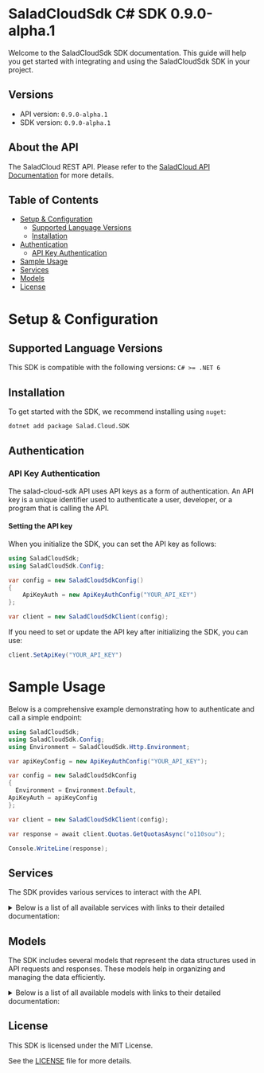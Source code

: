 # SaladCloudSdk C# SDK 0.9.0-alpha.1

Welcome to the SaladCloudSdk SDK documentation. This guide will help you get started with integrating and using the SaladCloudSdk SDK in your project.

## Versions

- API version: `0.9.0-alpha.1`
- SDK version: `0.9.0-alpha.1`

## About the API

The SaladCloud REST API. Please refer to the [SaladCloud API Documentation](https://docs.salad.com/api-reference) for more details.

## Table of Contents

- [Setup & Configuration](#setup--configuration)
  - [Supported Language Versions](#supported-language-versions)
  - [Installation](#installation)
- [Authentication](#authentication)
  - [API Key Authentication](#api-key-authentication)
- [Sample Usage](#sample-usage)
- [Services](#services)
- [Models](#models)
- [License](#license)

# Setup & Configuration

## Supported Language Versions

This SDK is compatible with the following versions: `C# >= .NET 6`

## Installation

To get started with the SDK, we recommend installing using `nuget`:

```bash
dotnet add package Salad.Cloud.SDK
```

## Authentication

### API Key Authentication

The salad-cloud-sdk API uses API keys as a form of authentication. An API key is a unique identifier used to authenticate a user, developer, or a program that is calling the API.

#### Setting the API key

When you initialize the SDK, you can set the API key as follows:

```cs
using SaladCloudSdk;
using SaladCloudSdk.Config;

var config = new SaladCloudSdkConfig()
{
	ApiKeyAuth = new ApiKeyAuthConfig("YOUR_API_KEY")
};

var client = new SaladCloudSdkClient(config);
```

If you need to set or update the API key after initializing the SDK, you can use:

```cs
client.SetApiKey("YOUR_API_KEY")
```

# Sample Usage

Below is a comprehensive example demonstrating how to authenticate and call a simple endpoint:

```cs
using SaladCloudSdk;
using SaladCloudSdk.Config;
using Environment = SaladCloudSdk.Http.Environment;

var apiKeyConfig = new ApiKeyAuthConfig("YOUR_API_KEY");

var config = new SaladCloudSdkConfig
{
  Environment = Environment.Default,
ApiKeyAuth = apiKeyConfig
};

var client = new SaladCloudSdkClient(config);

var response = await client.Quotas.GetQuotasAsync("o110sou");

Console.WriteLine(response);

```

## Services

The SDK provides various services to interact with the API.

<details> 
<summary>Below is a list of all available services with links to their detailed documentation:</summary>

| Name                                                                             |
| :------------------------------------------------------------------------------- |
| [ContainerGroupsService](documentation/services/ContainerGroupsService.md)       |
| [WorkloadErrorsService](documentation/services/WorkloadErrorsService.md)         |
| [QueuesService](documentation/services/QueuesService.md)                         |
| [QuotasService](documentation/services/QuotasService.md)                         |
| [InferenceEndpointsService](documentation/services/InferenceEndpointsService.md) |
| [OrganizationDataService](documentation/services/OrganizationDataService.md)     |
| [WebhookSecretKeyService](documentation/services/WebhookSecretKeyService.md)     |

</details>

## Models

The SDK includes several models that represent the data structures used in API requests and responses. These models help in organizing and managing the data efficiently.

<details> 
<summary>Below is a list of all available models with links to their detailed documentation:</summary>

| Name                                                                                           | Description                                                              |
| :--------------------------------------------------------------------------------------------- | :----------------------------------------------------------------------- |
| [ContainerGroupList](documentation/models/ContainerGroupList.md)                               | Represents a list of container groups                                    |
| [CreateContainerGroup](documentation/models/CreateContainerGroup.md)                           | Represents a request to create a container group                         |
| [ContainerGroup](documentation/models/ContainerGroup.md)                                       | Represents a container group                                             |
| [UpdateContainerGroup](documentation/models/UpdateContainerGroup.md)                           | Represents a request to update a container group                         |
| [ContainerGroupInstances](documentation/models/ContainerGroupInstances.md)                     | Represents a list of container group instances                           |
| [ContainerGroupInstance](documentation/models/ContainerGroupInstance.md)                       | Represents the details of a single container group instance              |
| [WorkloadErrorList](documentation/models/WorkloadErrorList.md)                                 | Represents a list of workload errors                                     |
| [QueueList](documentation/models/QueueList.md)                                                 | Represents a list of queues                                              |
| [CreateQueue](documentation/models/CreateQueue.md)                                             | Represents a request to create a queue                                   |
| [Queue](documentation/models/Queue.md)                                                         | Represents a queue                                                       |
| [UpdateQueue](documentation/models/UpdateQueue.md)                                             | Represents a request to update a queue                                   |
| [QueueJobList](documentation/models/QueueJobList.md)                                           | Represents a list of queue jobs                                          |
| [CreateQueueJob](documentation/models/CreateQueueJob.md)                                       | Represents a request to create a queue job                               |
| [QueueJob](documentation/models/QueueJob.md)                                                   | Represents a queue job                                                   |
| [Quotas](documentation/models/Quotas.md)                                                       | Represents the organization quotas                                       |
| [InferenceEndpointsList](documentation/models/InferenceEndpointsList.md)                       | Represents a list of inference endpoints                                 |
| [InferenceEndpoint](documentation/models/InferenceEndpoint.md)                                 | Represents an inference endpoint                                         |
| [InferenceEndpointJobList](documentation/models/InferenceEndpointJobList.md)                   | Represents a list of inference endpoint jobs                             |
| [CreateInferenceEndpointJob](documentation/models/CreateInferenceEndpointJob.md)               | Represents a request to create a inference endpoint job                  |
| [InferenceEndpointJob](documentation/models/InferenceEndpointJob.md)                           | Represents a inference endpoint job                                      |
| [GpuClassesList](documentation/models/GpuClassesList.md)                                       | Represents a list of GPU classes                                         |
| [WebhookSecretKey](documentation/models/WebhookSecretKey.md)                                   | Represents a webhook secret key                                          |
| [Container](documentation/models/Container.md)                                                 | Represents a container                                                   |
| [ContainerRestartPolicy](documentation/models/ContainerRestartPolicy.md)                       |                                                                          |
| [ContainerGroupState](documentation/models/ContainerGroupState.md)                             | Represents a container group state                                       |
| [CountryCode](documentation/models/CountryCode.md)                                             |                                                                          |
| [ContainerGroupNetworking](documentation/models/ContainerGroupNetworking.md)                   | Represents container group networking parameters                         |
| [ContainerGroupLivenessProbe](documentation/models/ContainerGroupLivenessProbe.md)             | Represents the container group liveness probe                            |
| [ContainerGroupReadinessProbe](documentation/models/ContainerGroupReadinessProbe.md)           | Represents the container group readiness probe                           |
| [ContainerGroupStartupProbe](documentation/models/ContainerGroupStartupProbe.md)               | Represents the container group startup probe                             |
| [ContainerGroupQueueConnection](documentation/models/ContainerGroupQueueConnection.md)         | Represents container group queue connection                              |
| [ContainerResourceRequirements](documentation/models/ContainerResourceRequirements.md)         | Represents a container resource requirements                             |
| [ContainerGroupPriority](documentation/models/ContainerGroupPriority.md)                       |                                                                          |
| [ContainerGroupStatus](documentation/models/ContainerGroupStatus.md)                           |                                                                          |
| [ContainerGroupInstanceStatusCount](documentation/models/ContainerGroupInstanceStatusCount.md) | Represents a container group instance status count                       |
| [ContainerNetworkingProtocol](documentation/models/ContainerNetworkingProtocol.md)             |                                                                          |
| [ContainerGroupProbeTcp](documentation/models/ContainerGroupProbeTcp.md)                       |                                                                          |
| [ContainerGroupProbeHttp](documentation/models/ContainerGroupProbeHttp.md)                     |                                                                          |
| [ContainerGroupProbeGrpc](documentation/models/ContainerGroupProbeGrpc.md)                     |                                                                          |
| [ContainerGroupProbeExec](documentation/models/ContainerGroupProbeExec.md)                     |                                                                          |
| [ContainerProbeHttpScheme](documentation/models/ContainerProbeHttpScheme.md)                   |                                                                          |
| [ContainerGroupProbeHttpHeaders2](documentation/models/ContainerGroupProbeHttpHeaders2.md)     |                                                                          |
| [CreateContainer](documentation/models/CreateContainer.md)                                     | Represents a container                                                   |
| [CreateContainerGroupNetworking](documentation/models/CreateContainerGroupNetworking.md)       | Represents container group networking parameters                         |
| [UpdateContainer](documentation/models/UpdateContainer.md)                                     | Represents an update container object                                    |
| [UpdateContainerGroupNetworking](documentation/models/UpdateContainerGroupNetworking.md)       | Represents update container group networking parameters                  |
| [WorkloadError](documentation/models/WorkloadError.md)                                         | Represents a workload error                                              |
| [QueueJobEvent](documentation/models/QueueJobEvent.md)                                         | Represents an event for queue job                                        |
| [ContainerGroupsQuotas](documentation/models/ContainerGroupsQuotas.md)                         |                                                                          |
| [RecipesQuotas](documentation/models/RecipesQuotas.md)                                         |                                                                          |
| [InferenceEndpointJobEvent](documentation/models/InferenceEndpointJobEvent.md)                 | Represents an event for inference endpoint job                           |
| [GpuClass](documentation/models/GpuClass.md)                                                   | Represents a GPU Class                                                   |
| [GpuClassPrice](documentation/models/GpuClassPrice.md)                                         | Represents the price of a GPU class for a given container group priority |

</details>

## License

This SDK is licensed under the MIT License.

See the [LICENSE](LICENSE) file for more details.

